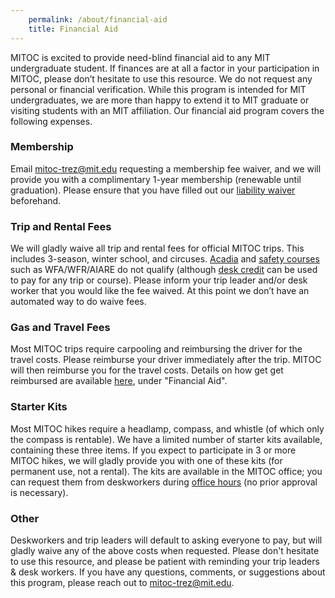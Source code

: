 ```yaml
---
    permalink: /about/financial-aid
    title: Financial Aid
---
```


MITOC is excited to provide need-blind financial aid to any MIT undergraduate student. If finances are at all a factor in your participation in MITOC, please don’t hesitate to use this resource. We do not request any personal or financial verification.
While this program is intended for MIT undergraduates, we are more than happy to extend it to MIT graduate or visiting students with an MIT affiliation. Our financial aid program covers the following expenses.

### Membership
Email [mitoc-trez@mit.edu](mailto:mitoc-trez@mit.edu) requesting a membership fee waiver, and we will provide you with a complimentary 1-year membership (renewable until graduation). Please ensure that you have filled out our [liability waiver](https://mitoc-trips.mit.edu/profile/waiver) beforehand.

### Trip and Rental Fees
We will gladly waive all trip and rental fees for official MITOC trips. This includes 3-season, winter school, and circuses. [Acadia](/events/acadia) and [safety courses](/events/courses) such as WFA/WFR/AIARE do not qualify (although [desk credit](/get-involved/become-desk-worker) can be used to pay for any trip or course). 
Please inform your trip leader and/or desk worker that you would like the fee waived. At this point we don’t have an automated way to do waive fees.

### Gas and Travel Fees
Most MITOC trips require carpooling and reimbursing the driver for the travel costs. Please reimburse your driver immediately after the trip. MITOC will then reimburse you for the travel costs. Details on how get get reimbursed are available [here](/about/get-reimbursed), under "Financial Aid".

### Starter Kits
Most MITOC hikes require a headlamp, compass, and whistle (of which only the compass is rentable). We have a limited number of starter kits available, containing these three items. If you expect to participate in 3 or more MITOC hikes, we will gladly provide you with one of these kits (for permanent use, not a rental).
The kits are available in the MITOC office; you can request them from deskworkers during [office hours](/calendar) (no prior approval is necessary). 

### Other
Deskworkers and trip leaders will default to asking everyone to pay, but will gladly waive any of the above costs when requested. Please don't hesitate to use this resource, and please be patient with reminding your trip leaders & desk workers.
If you have any questions, comments, or suggestions about this program, please reach out to [mitoc-trez@mit.edu](mailto:mitoc-trez@mit.edu).
